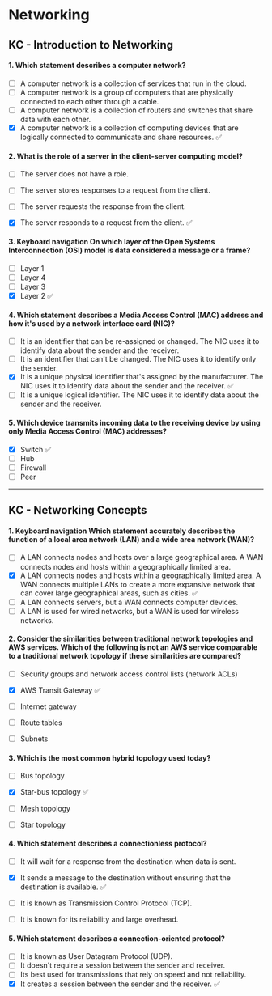 # Networking

## KC - Introduction to Networking

#### 1. Which statement describes a computer network?
- [ ] A computer network is a collection of services that run in the cloud.
- [ ] A computer network is a group of computers that are physically connected to each other through a cable.
- [ ] A computer network is a collection of routers and switches that share data with each other.
- [x] A computer network is a collection of computing devices that are logically connected to communicate and share resources. ✅

#### 2. What is the role of a server in the client-server computing model?
- [ ] The server does not have a role.
- [ ] The server stores responses to a request from the client.
- [ ] The server requests the response from the client.
- [x] The server responds to a request from the client. ✅


#### 3. Keyboard navigation On which layer of the Open Systems Interconnection (OSI) model is data considered a message or a frame?
- [ ] Layer 1
- [ ] Layer 4
- [ ] Layer 3
- [x] Layer 2 ✅

#### 4. Which statement describes a Media Access Control (MAC) address and how it's used by a network interface card (NIC)?
- [ ] It is an identifier that can be re-assigned or changed. The NIC uses it to identify data about the sender and the receiver.
- [ ] It is an identifier that can't be changed. The NIC uses it to identify only the sender.
- [x] It is a unique physical identifier that's assigned by the manufacturer. The NIC uses it to identify data about the sender and the receiver. ✅
- [ ] It is a unique logical identifier. The NIC uses it to identify data about the sender and the receiver.

#### 5. Which device transmits incoming data to the receiving device by using only Media Access Control (MAC) addresses?
- [x] Switch ✅
- [ ] Hub
- [ ] Firewall
- [ ] Peer

***

## KC - Networking Concepts

#### 1. Keyboard navigation Which statement accurately describes the function of a local area network (LAN) and a wide area network (WAN)?

- [ ] A LAN connects nodes and hosts over a large geographical area. A WAN connects nodes and hosts within a geographically limited area.
- [x] A LAN connects nodes and hosts within a geographically limited area. A WAN connects multiple LANs to create a more expansive network that can cover large geographical areas, such as cities. ✅
- [ ] A LAN connects servers, but a WAN connects computer devices.
- [ ] A LAN is used for wired networks, but a WAN is used for wireless networks.

#### 2. Consider the similarities between traditional network topologies and AWS services. Which of the following is not an AWS service comparable to a traditional network topology if these similarities are compared?
- [ ] Security groups and network access control lists (network ACLs)
- [x] AWS Transit Gateway ✅
- [ ] Internet gateway
- [ ] Route tables
- [ ] Subnets


#### 3. Which is the most common hybrid topology used today?
- [ ] Bus topology
- [x] Star-bus topology ✅
- [ ] Mesh topology
- [ ] Star topology


#### 4. Which statement describes a connectionless protocol?
- [ ] It will wait for a response from the destination when data is sent.
- [x] It sends a message to the destination without ensuring that the destination is available. ✅
- [ ] It is known as Transmission Control Protocol (TCP).
- [ ] It is known for its reliability and large overhead.


#### 5. Which statement describes a connection-oriented protocol?
- [ ] It is known as User Datagram Protocol (UDP).
- [ ] It doesn't require a session between the sender and receiver.
- [ ] Its best used for transmissions that rely on speed and not reliability.
- [x] It creates a session between the sender and the receiver. ✅
